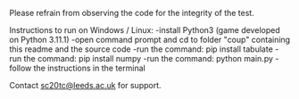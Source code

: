 Please refrain from observing the code for the integrity of the test.

Instructions to run on Windows / Linux:
-install Python3 (game developed on Python 3.11.1)
-open command prompt and cd to folder "coup" containing this readme and the source code
-run the command: pip install tabulate
-run the command: pip install numpy
-run the command: python main.py
-follow the instructions in the terminal

Contact sc20tc@leeds.ac.uk for support.